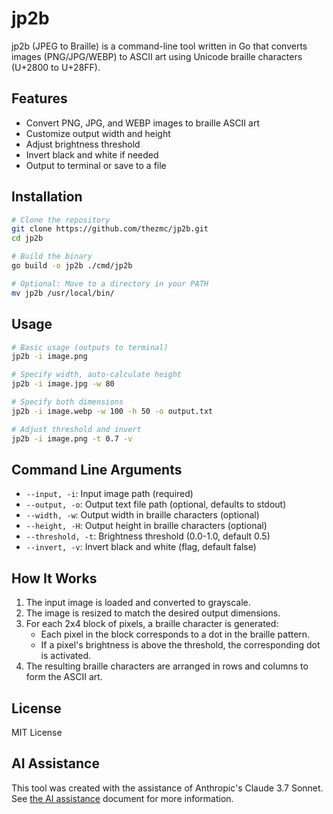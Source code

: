 # jp2b

jp2b (JPEG to Braille) is a command-line tool written in Go that converts images
(PNG/JPG/WEBP) to ASCII art using Unicode braille characters (U+2800 to U+28FF).

## Features

- Convert PNG, JPG, and WEBP images to braille ASCII art
- Customize output width and height
- Adjust brightness threshold
- Invert black and white if needed
- Output to terminal or save to a file

## Installation

```bash
# Clone the repository
git clone https://github.com/thezmc/jp2b.git
cd jp2b

# Build the binary
go build -o jp2b ./cmd/jp2b

# Optional: Move to a directory in your PATH
mv jp2b /usr/local/bin/
```

## Usage

```bash
# Basic usage (outputs to terminal)
jp2b -i image.png

# Specify width, auto-calculate height
jp2b -i image.jpg -w 80

# Specify both dimensions
jp2b -i image.webp -w 100 -h 50 -o output.txt

# Adjust threshold and invert
jp2b -i image.png -t 0.7 -v
```

## Command Line Arguments

- `--input, -i`: Input image path (required)
- `--output, -o`: Output text file path (optional, defaults to stdout)
- `--width, -w`: Output width in braille characters (optional)
- `--height, -H`: Output height in braille characters (optional)
- `--threshold, -t`: Brightness threshold (0.0-1.0, default 0.5)
- `--invert, -v`: Invert black and white (flag, default false)

## How It Works

1. The input image is loaded and converted to grayscale.
1. The image is resized to match the desired output dimensions.
1. For each 2x4 block of pixels, a braille character is generated:
   - Each pixel in the block corresponds to a dot in the braille pattern.
   - If a pixel's brightness is above the threshold, the corresponding dot is
     activated.
1. The resulting braille characters are arranged in rows and columns to form the
   ASCII art.

## License

MIT License

## AI Assistance

This tool was created with the assistance of Anthropic's Claude 3.7 Sonnet. See
[the AI assistance](./AI-ASSISTANCE.md) document for more information.
